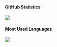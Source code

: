 #### GitHub Statistics
<a href="#"><img src="https://github-readme-stats.vercel.app/api?username=SearchForMe&show_icons=true&count_private=true&include_all_commits=true&hide_title=true&hide_border=true&hide_rank=true&theme=chartreuse-dark&bg_color=0D1117"/></a><br>

#### Most Used Languages
<a href="#"><img src="https://github-readme-stats.vercel.app/api/top-langs?username=SearchForMe&hide_title=true&hide_border=true&layout=compact&theme=chartreuse-dark&bg_color=0D1117"/></a>
